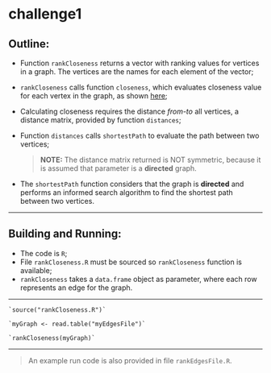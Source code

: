 # challenge1

## Outline:
- Function `rankCloseness` returns a vector with ranking values for vertices in a graph. The vertices are the names for each element of the vector;
- `rankCloseness` calls function `closeness`, which evaluates closeness value for each vertex in the graph, as shown [here](https://en.wikipedia.org/wiki/Centrality#Closeness_centrality);
- Calculating closeness requires the distance *from-to* all vertices, a distance matrix, provided by function `distances`;
- Function `distances` calls `shortestPath` to evaluate the path between two vertices;

    > **NOTE:** The distance matrix returned is NOT symmetric, because it is assumed that parameter is a **directed** graph.

- The `shortestPath` function considers that the graph is **directed** and performs an informed search algorithm to find the shortest path between two vertices.

***

## Building and Running:
- The code is `R`; 
- File `rankCloseness.R` must be sourced so `rankCloseness` function is available;
- `rankCloseness` takes a `data.frame` object as parameter, where each row represents an edge for the graph.

***
    `source("rankCloseness.R")`
    
    `myGraph <- read.table("myEdgesFile")`
    
    `rankCloseness(myGraph)`
***

> An example run code is also provided in file `rankEdgesFile.R`.
